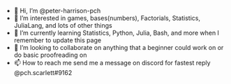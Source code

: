 - 👋 Hi, I’m @peter-harrison-pch
- 👀 I’m interested in games, bases(numbers), Factorials, Statistics, JuliaLang, and lots of other things 
- 🌱 I’m currently learning Statistics, Python, Julia, Bash, and more when I remember to update this page
- 💞️ I’m looking to collaborate on anything that a beginner could work on or do basic proofreading on
- 📫 How to reach me send me a message on discord for fastest reply @pch.scarlett#9162

<!---
peter-harrison-pch/peter-harrison-pch is a ✨ special ✨ repository because its `README.md` (this file) appears on your GitHub profile.
You can click the Preview link to take a look at your changes.
--->
